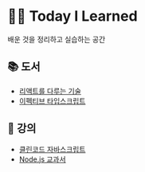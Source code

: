# 👩‍💻 Today I Learned
배운 것을 정리하고 실습하는 공간

## 📚 도서
- [리액트를 다루는 기술](https://github.com/ansu7514/TIL/blob/main/React_handling_Skills/React_handling_Skills.md)
- [이펙티브 타입스크립트](https://github.com/ansu7514/TIL/blob/main/Effective_Typescript/Effective_Typescript.md)

## 🎥 강의
- [클린코드 자바스크립트](https://github.com/ansu7514/TIL/blob/main/CleanCode_for_JS/CleanCode_for_JS.md)
- [Node.js 교과서](https://github.com/ansu7514/TIL/blob/main/Node.js_TextBook/Node.js_TextBook.md)